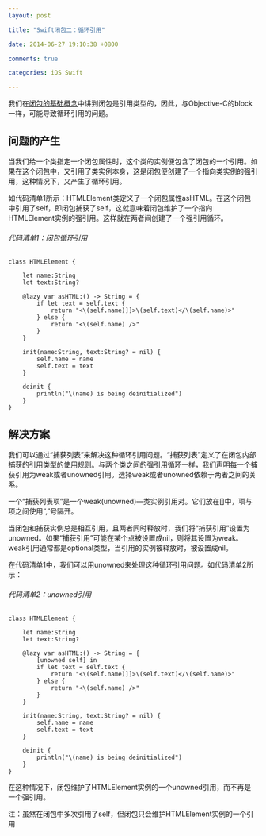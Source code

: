 ```yaml
---
layout: post

title: "Swift闭包二：循环引用"

date: 2014-06-27 19:10:38 +0800

comments: true

categories: iOS Swift

---
```



我们在[闭包的基础概念](http://southpeak.github.io/blog/2014/06/27/ios-swift-closures/)中讲到闭包是引用类型的，因此，与Objective-C的block一样，可能导致循环引用的问题。

## 问题的产生


当我们给一个类指定一个闭包属性时，这个类的实例便包含了闭包的一个引用。如果在这个闭包中，又引用了类实例本身，这是闭包便创建了一个指向类实例的强引用，这种情况下，又产生了循环引用。

如代码清单1所示：HTMLElement类定义了一个闭包属性asHTML。在这个闭包中引用了self，即闭包捕获了self，这就意味着闭包维护了一个指向HTMLElement实例的强引用。这样就在两者间创建了一个强引用循环。


###### 代码清单1：闭包循环引用

	class HTMLElement {
	    
	    let name:String
	    let text:String?
	    
	    @lazy var asHTML:() -> String = {
	        if let text = self.text {
	            return "<\(self.name)]]>\(self.text)</\(self.name)>"
	        } else {
	            return "<\(self.name) />"
	        }
	    }
	    
	    init(name:String, text:String? = nil) {
	        self.name = name
	        self.text = text
	    }
	    
	    deinit {
	        println("\(name) is being deinitialized")
	    }
	}



## 解决方案


我们可以通过“捕获列表”来解决这种循环引用问题。“捕获列表”定义了在闭包内部捕获的引用类型的使用规则。与两个类之间的强引用循环一样，我们声明每一个捕获引用为weak或者unowned引用。选择weak或者unowned依赖于两者之间的关系。


一个“捕获列表项”是一个weak(unowned)—类实例引用对。它们放在[]中，项与项之间使用“,”号隔开。

当闭包和捕获实例总是相互引用，且两者同时释放时，我们将“捕获引用”设置为unowned。如果“捕获引用”可能在某个点被设置成nil，则将其设置为weak。weak引用通常都是optional类型，当引用的实例被释放时，被设置成nil。

在代码清单1中，我们可以用unowned来处理这种循环引用问题。如代码清单2所示：

###### 代码清单2：unowned引用

	class HTMLElement {
	    
	    let name:String
	    let text:String?
	    
	    @lazy var asHTML:() -> String = {
	        [unowned self] in
	        if let text = self.text {
	            return "<\(self.name)]]>\(self.text)</\(self.name)>"
	        } else {
	            return "<\(self.name) />"
	        }
	    }
	    
	    init(name:String, text:String? = nil) {
	        self.name = name
	        self.text = text
	    }
	    
	    deinit {
	        println("\(name) is being deinitialized")
	    }
	}


在这种情况下，闭包维护了HTMLElement实例的一个unowned引用，而不再是一个强引用。

注：虽然在闭包中多次引用了self，但闭包只会维护HTMLElement实例的一个引用